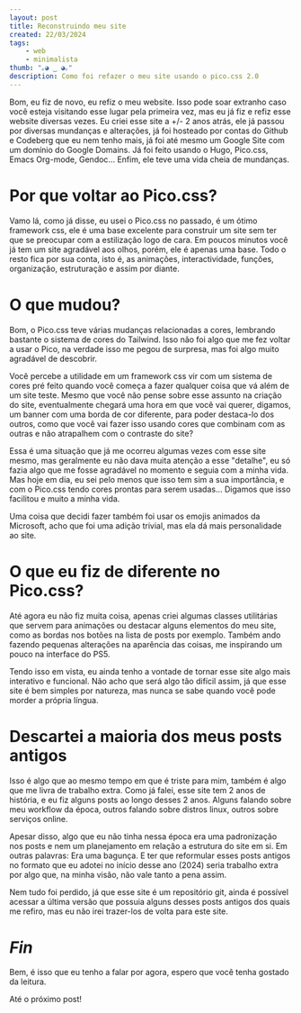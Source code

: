 ```yaml
---
layout: post
title: Reconstruindo meu site
created: 22/03/2024
tags:
    - web
    - minimalista
thumb: "｡◕ ‿ ◕｡"
description: Como foi refazer o meu site usando o pico.css 2.0
---
```

Bom, eu fiz de novo, eu refiz o meu website. Isso pode soar extranho caso
você esteja visitando esse lugar pela primeira vez, mas eu já fiz e refiz esse
website diversas vezes. Eu criei esse site a +/- 2 anos atrás, ele já passou
por diversas mundanças e alterações, já foi hosteado por contas do Github e
Codeberg que eu nem tenho mais, já foi até mesmo um Google Site com um domínio
do Google Domains. Já foi feito usando o Hugo, Pico.css, Emacs Org-mode,
Gendoc... Enfim, ele teve uma vida cheia de mundanças.

# Por que voltar ao Pico.css?

Vamo lá, como já disse, eu usei o Pico.css no passado, é um ótimo framework css,
ele é uma base excelente para construir um site sem ter
que se preocupar com a estilização logo de cara. Em poucos minutos você já tem
um site agradável aos olhos, porém, ele é apenas uma base. Todo o resto fica
por sua conta, isto é, as animações, interactividade, funções, organização,
estruturação e assim por diante.

# O que mudou?

Bom, o Pico.css teve várias mudanças relacionadas a cores, lembrando bastante o
sistema de cores do Tailwind. Isso não foi algo que me fez voltar a usar o Pico,
na verdade isso me pegou de surpresa, mas foi algo muito agradável de
descobrir.

Você percebe a utilidade em um framework css vir com um
sistema de cores pré feito quando você começa a fazer qualquer coisa que vá
além de um site teste. Mesmo que você não pense sobre esse assunto na criação
do site, eventualmente chegará uma hora em que você vai querer, digamos, um
banner com uma borda de cor diferente, para poder destaca-lo dos outros, como
que você vai fazer isso usando cores que combinam com as outras e não
atrapalhem com o contraste do site?

Essa é uma situação que já me ocorreu algumas vezes com esse site mesmo, mas
geralmente eu não dava muita atenção a esse "detalhe", eu só fazia algo que me
fosse agradável no momento e seguia com a minha vida. Mas hoje em dia, eu sei
pelo menos que isso tem sim a sua importância, e com o Pico.css tendo cores
prontas para serem usadas...
Digamos que isso facilitou e muito a minha vida.

Uma coisa que decidi fazer também foi usar os emojis animados da Microsoft,
acho que foi uma adição trivial, mas ela dá mais personalidade ao site.

# O que eu fiz de diferente no Pico.css?

Até agora eu não fiz muita coisa, apenas criei
algumas classes utilitárias que servem para animações ou destacar alguns
elementos do meu site, como as bordas nos botões na lista de posts por exemplo.
Também ando fazendo pequenas alterações na aparência das coisas, me inspirando
um pouco na interface do PS5.

Tendo isso em vista, eu ainda tenho a
vontade de tornar esse site algo mais interativo e funcional. Não acho que será
algo tão difícil assim, já que esse site é bem simples por natureza, mas nunca
se sabe quando você pode morder a própria língua.

# Descartei a maioria dos meus posts antigos

Isso é algo que ao mesmo tempo em que é triste
para mim, também é algo que me livra de trabalho extra. Como já falei, esse
site tem 2 anos de história, e eu fiz alguns posts ao longo desses 2 anos.
Alguns falando sobre meu workflow da época, outros falando sobre distros linux,
outros sobre serviços online.

Apesar disso, algo que eu não tinha nessa
época era uma padronização nos posts e nem um planejamento em relação a
estrutura do site em si. Em outras palavras: Era uma bagunça. E ter que
reformular esses posts antigos no formato que eu adotei no início desse ano
(2024) seria trabalho extra por algo que, na minha visão, não vale tanto a pena
assim.

Nem tudo foi perdido, já que esse site é um repositório git,
ainda é possível acessar a última versão que possuia alguns desses posts
antigos dos quais me refiro, mas eu não irei trazer-los de volta para este
site.

# _Fin_

Bem, é isso que eu tenho a falar por agora, espero que você tenha gostado da leitura.

Até o próximo post!
